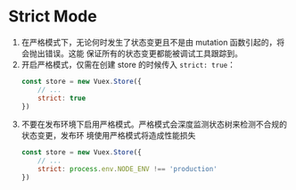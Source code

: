 # Strict Mode

1. 在严格模式下，无论何时发生了状态变更且不是由 mutation 函数引起的，将会抛出错误。这能
保证所有的状态变更都能被调试工具跟踪到。
2. 开启严格模式，仅需在创建 store 的时候传入 `strict: true`：
    ```js
    const store = new Vuex.Store({
        // ...
        strict: true
    })
    ```
3. 不要在发布环境下启用严格模式。严格模式会深度监测状态树来检测不合规的状态变更，发布环
境使用严格模式将造成性能损失
    ```js
    const store = new Vuex.Store({
        // ...
        strict: process.env.NODE_ENV !== 'production'
    })
    ```
